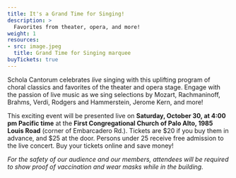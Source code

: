 ```yaml
---
title: It's a Grand Time for Singing!
description: >
  Favorites from theater, opera, and more!
weight: 1
resources:
- src: image.jpeg
  title: Grand Time for Singing marquee
buyTickets: true
---
```

Schola Cantorum celebrates *live* singing with this uplifting program of choral classics and favorites
of the theater and opera stage. Engage with the passion of live music as we sing selections
by Mozart, Rachmaninoff, Brahms, Verdi, Rodgers and Hammerstein, Jerome Kern, and more!

This exciting event will be presented live on **Saturday, October 30, at 4:00 pm Pacific time** at the **First Congregational Church of
Palo Alto, 1985 Louis Road** (corner of Embarcadero Rd.). Tickets are $20 if you buy them in advance, and $25 at the door. 
Persons under 25 receive free admission to the live concert.
Buy your tickets online and save money!

*For the safety of our audience and our members,
attendees will be required to show proof of vaccination and wear masks while in the building.*
